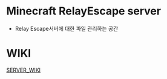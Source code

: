 # Minecraft RelayEscape server  
- Relay Escape서버에 대한 파일 관리하는 공간 

# WIKI
[SERVER_WIKI](server_wiki/Home.md)
